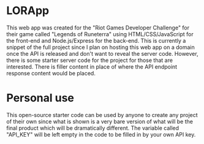 # LORApp
This web app was created for the "Riot Games Developer Challenge" for their game called "Legends of Runeterra" using HTML/CSS/JavaScript for the front-end and Node.js/Express for the back-end. This is currently a snippet of the full project since I plan on hosting this web app on a domain once the API is released and don't want to reveal the server code. However, there is some starter server code for the project for those that are interested. There is filler content in place of where the API endpoint response content would be placed. 

# Personal use
This  open-source starter code can be used by anyone to create any project of their own since what is shown is a very bare version of what will be the final product which will be dramatically different. The variable called "API_KEY" will be left empty in the code to be filled in by your own API key.
